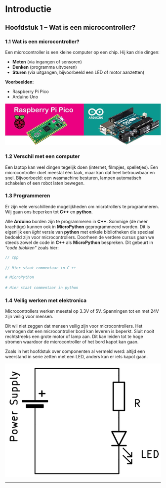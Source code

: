 # Introductie

## Hoofdstuk 1 – Wat is een microcontroller?

### 1.1 Wat is een microcontroller?
Een microcontroller is een kleine computer op een chip. Hij kan drie dingen:

- **Meten** (via ingangen of sensoren)
- **Denken** (programma uitvoeren)
- **Sturen** (via uitgangen, bijvoorbeeld een LED of motor aanzetten)

 **Voorbeelden:**

- Raspberry Pi Pico
- Arduino Uno

![Foto van Raspberry Pi Pico en Arduino UNO naast elkaar](img/pico_arduino.jpg)

### 1.2 Verschil met een computer
Een laptop kan veel dingen tegelijk doen (internet, filmpjes, spelletjes).
Een microcontroller doet meestal één taak, maar kan dat heel betrouwbaar en snel.
Bijvoorbeeld: een wasmachine besturen, lampen automatisch schakelen of een robot laten bewegen.

### 1.3 Programmeren

Er zijn vele verschillende mogelijkheden om microtrollers te programmeren. Wij gaan ons beperken tot **C++** en **python**.

Alle **Arduino** borden zijn te programmeren in **C++**. Sommige (de meer krachtige) kunnen ook in **MicroPython** geprogrammeerd worden. Dit is eigenlijk een *light* versie van **python** met enkele bibliotheken die speciaal bedoeld zijn voor microcontrollers. Doorheen de verdere cursus gaan we steeds zowel de code in **C++** als **MicroPython** bespreken. Dit gebeurt in *"code blokken"* zoals hier:

```cpp
// cpp

// Hier staat commentaar in C ++
```

```python
# MicroPython

# Hier staat commentaar in python
```

### 1.4 Veilig werken met elektronica
Microcontrollers werken meestal op 3.3V of 5V. Spanningen tot en met 24V zijn veilig voor mensen.

Dit wil niet zeggen dat mensen veilig zijn voor microcontrollers.
Het vermogen dat een microcontroller bord kan leveren is beperkt. Sluit nooit rechtstreeks een grote motor of lamp aan. Dit kan leiden tot te hoge stromen waardoor de microcontroller of het bord kapot kan gaan.

Zoals in het hoofdstuk over componenten al vermeld werd: altijd een weerstand in serie zetten met een LED, anders kan er iets kapot gaan.

![Schema van LED met serieweerstand](img/ac_source_led_res.png)

---

